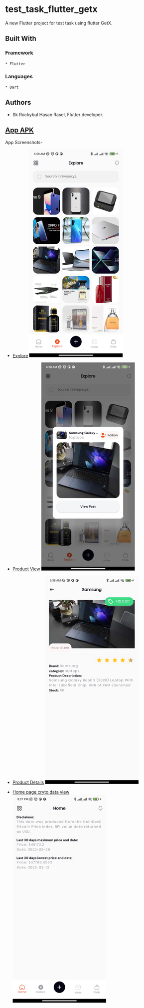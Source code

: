 # test_task_flutter_getx

A new Flutter project for test task using flutter GetX.

<!--Background Story-->

## Built With
### Framework
    * Flutter
### Languages
    * Dart

## Authors
* Sk Rockybul Hasan Rasel, Flutter developer. 

[App APK](https://drive.google.com/drive/folders/1JEUCT0yXkFdMu9rUXd6b3CoIqifdkjkH?usp=sharing)
------------
App Screenshots-
- [Explore](assets/images/explore.jpg)
  <img src="assets/images/explore.jpg" alt="Girl in a jacket" width="300">

- [Product View](assets/images/product_view.jpg)
  <img src="assets/images/product_view.jpg" alt="Girl in a jacket" width="300">

- [Product Details](assets/images/product_details.jpg)
  <img src="assets/images/product_details.jpg" alt="Girl in a jacket" width="300">
  
- [Home page cryto data view](assets/images/home.jpg)
  <img src="assets/images/home.jpg" alt="Girl in a jacket" width="300">
